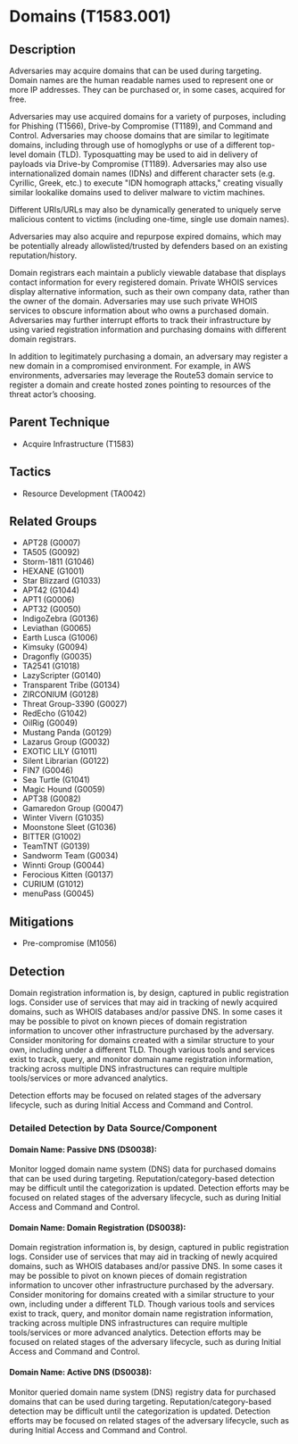# Domains (T1583.001)

## Description
Adversaries may acquire domains that can be used during targeting. Domain names are the human readable names used to represent one or more IP addresses. They can be purchased or, in some cases, acquired for free.

Adversaries may use acquired domains for a variety of purposes, including for Phishing (T1566), Drive-by Compromise (T1189), and Command and Control. Adversaries may choose domains that are similar to legitimate domains, including through use of homoglyphs or use of a different top-level domain (TLD). Typosquatting may be used to aid in delivery of payloads via Drive-by Compromise (T1189). Adversaries may also use internationalized domain names (IDNs) and different character sets (e.g. Cyrillic, Greek, etc.) to execute "IDN homograph attacks," creating visually similar lookalike domains used to deliver malware to victim machines.

Different URIs/URLs may also be dynamically generated to uniquely serve malicious content to victims (including one-time, single use domain names).

Adversaries may also acquire and repurpose expired domains, which may be potentially already allowlisted/trusted by defenders based on an existing reputation/history.

Domain registrars each maintain a publicly viewable database that displays contact information for every registered domain. Private WHOIS services display alternative information, such as their own company data, rather than the owner of the domain. Adversaries may use such private WHOIS services to obscure information about who owns a purchased domain. Adversaries may further interrupt efforts to track their infrastructure by using varied registration information and purchasing domains with different domain registrars.

In addition to legitimately purchasing a domain, an adversary may register a new domain in a compromised environment. For example, in AWS environments, adversaries may leverage the Route53 domain service to register a domain and create hosted zones pointing to resources of the threat actor’s choosing.

## Parent Technique
- Acquire Infrastructure (T1583)

## Tactics
- Resource Development (TA0042)

## Related Groups
- APT28 (G0007)
- TA505 (G0092)
- Storm-1811 (G1046)
- HEXANE (G1001)
- Star Blizzard (G1033)
- APT42 (G1044)
- APT1 (G0006)
- APT32 (G0050)
- IndigoZebra (G0136)
- Leviathan (G0065)
- Earth Lusca (G1006)
- Kimsuky (G0094)
- Dragonfly (G0035)
- TA2541 (G1018)
- LazyScripter (G0140)
- Transparent Tribe (G0134)
- ZIRCONIUM (G0128)
- Threat Group-3390 (G0027)
- RedEcho (G1042)
- OilRig (G0049)
- Mustang Panda (G0129)
- Lazarus Group (G0032)
- EXOTIC LILY (G1011)
- Silent Librarian (G0122)
- FIN7 (G0046)
- Sea Turtle (G1041)
- Magic Hound (G0059)
- APT38 (G0082)
- Gamaredon Group (G0047)
- Winter Vivern (G1035)
- Moonstone Sleet (G1036)
- BITTER (G1002)
- TeamTNT (G0139)
- Sandworm Team (G0034)
- Winnti Group (G0044)
- Ferocious Kitten (G0137)
- CURIUM (G1012)
- menuPass (G0045)

## Mitigations
- Pre-compromise (M1056)

## Detection
Domain registration information is, by design, captured in public registration logs. Consider use of services that may aid in tracking of newly acquired domains, such as WHOIS databases and/or passive DNS. In some cases it may be possible to pivot on known pieces of domain registration information to uncover other infrastructure purchased by the adversary. Consider monitoring for domains created with a similar structure to your own, including under a different TLD. Though various tools and services exist to track, query, and monitor domain name registration information, tracking across multiple DNS infrastructures can require multiple tools/services or more advanced analytics.

Detection efforts may be focused on related stages of the adversary lifecycle, such as during Initial Access and Command and Control.

### Detailed Detection by Data Source/Component
#### Domain Name: Passive DNS (DS0038): 
Monitor logged domain name system (DNS) data for purchased domains that can be used during targeting. Reputation/category-based detection may be difficult until the categorization is updated. Detection efforts may be focused on related stages of the adversary lifecycle, such as during Initial Access and Command and Control. 

#### Domain Name: Domain Registration (DS0038): 
Domain registration information is, by design, captured in public registration logs. Consider use of services that may aid in tracking of newly acquired domains, such as WHOIS databases and/or passive DNS. In some cases it may be possible to pivot on known pieces of domain registration information to uncover other infrastructure purchased by the adversary. Consider monitoring for domains created with a similar structure to your own, including under a different TLD. Though various tools and services exist to track, query, and monitor domain name registration information, tracking across multiple DNS infrastructures can require multiple tools/services or more advanced analytics. Detection efforts may be focused on related stages of the adversary lifecycle, such as during Initial Access and Command and Control.

#### Domain Name: Active DNS (DS0038): 
Monitor queried domain name system (DNS) registry data for purchased domains that can be used during targeting. Reputation/category-based detection may be difficult until the categorization is updated. Detection efforts may be focused on related stages of the adversary lifecycle, such as during Initial Access and Command and Control.

